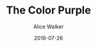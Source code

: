 ---
title: The Color Purple
book: the-color-purple
author: Alice Walker
kindle: true
date: 2016-07-26
tags: posts
bookshop_id: 9780143135692
---